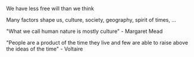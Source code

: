 ---
---

We have less free will than we think

Many factors shape us, culture, society, geography, spirit of times, ...  

"What we call human nature is mostly culture" - Margaret Mead 

"People are a product of the time they live and few are able to raise above the ideas of the time" - Voltaire 